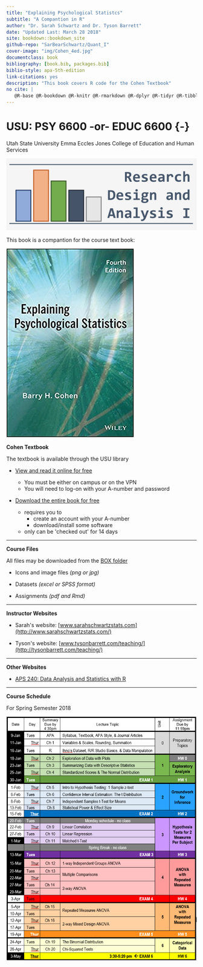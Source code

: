 ```yaml
--- 
title: "Explaining Psychological Statistcs"
subtitle: "A Compantion in R"
author: "Dr. Sarah Schwartz and Dr. Tyson Barrett"
date: "Updated Last: March 28 2018"
site: bookdown::bookdown_site
github-repo: "SarBearSchwartz/Quant_I"
cover-image: "img/Cohen_4ed.jpg"
documentclass: book
bibliography: [book.bib, packages.bib]
biblio-style: apa-5th-edition
link-citations: yes
description: "This book covers R code for the Cohen Textbook"
no cite: |
   @R-base @R-bookdown @R-knitr @R-rmarkdown @R-dplyr @R-tidyr @R-tibble @R-ggplot2 @R-readxl @R-haven @R-psych @R-furniture @R-car
---
```



# USU: PSY 6600 -or- EDUC 6600 {-}

Utah State University
Emma Eccles Jones College of Education and Human Services

![](img/headers/RDA1_logo.png)



This book is a compantion for the course text book:

![](img/Cohen_4ed.jpg)

**Cohen Textbook**

The textbook is available through the USU library

* [View and read it online for free](http://site.ebrary.com/lib/usulibraries/reader.action?docID=10809658)  
    + You must be either on campus or on the VPN
    + You will need to log-on with your A-number and password

* [Download the entire book for free](https://ebookcentral-proquest-com.dist.lib.usu.edu/lib/USU/detail.action?docID=1563061)
    + requires you to 
        - create an account with your A-number
        - download/install some software
    + only can be 'checked out' for 14 days

----------------------------

**Course Files**   
   
All files may be downloaded from the [BOX folder](https://usu.app.box.com/s/nsnga773p9o823shxr243z39brmlc35y)  
   
* Icons and image files *(png or jpg)*
   
* Datasets *(excel or SPSS format)*
   
* Assignments *(pdf and Rmd)*

   
----------------------------

**Instructor Websites**

* Sarah's website: [www.sarahschwartzstats.com](http://www.sarahschwartzstats.com/)

* Tyson's website: [www.tysonbarrett.com/teaching/](http://tysonbarrett.com/teaching/)

----------------------------

**Other Websites**


* [APS 240: Data Analysis and Statistics with R](https://dzchilds.github.io/stats-for-bio/)


----------------------------
**Course Schedule**

For Spring Semester 2018

![](img/Sched_1-16-18.PNG)



